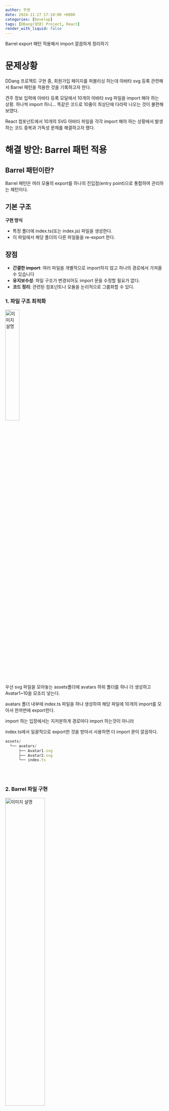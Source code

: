 ```yaml
---
author: 주영
date: 2024-11-27 17:10:00 +0800
categories: [Develop]
tags: [DDang(댕댕) Project, React]
render_with_liquid: false
---
```


Barrel export 패턴 적용해서 import 깔끔하게 정리하기

# 문제상황

DDang 프로젝트 구현 중, 회원가입 페이지를 퍼블리싱 하는데 아바타 svg 등록 관련해서 Barrel 패턴을 적용한 것을 기록하고자 한다.

견주 정보 입력에 아바타 등록 모달에서 10개의 아바타 svg 파일을 import 해야 하는 상황. 하나씩 import 하니… 똑같은 코드로 10줄이 최상단에 다라락 나오는 것이 불편해 보였다.

React 컴포넌트에서 10개의 SVG 아바타 파일을 각각 import 해야 하는 상황에서 발생하는 코드 중복과 가독성 문제를 해결하고자 했다.

# **해결 방안: Barrel 패턴 적용**

## Barrel 패턴이란?

Barrel 패턴은 여러 모듈의 export를 하나의 진입점(entry point)으로 통합하여 관리하는 패턴이다.

## **기본 구조**

**구현 방식**

- 특정 폴더에 index.ts(또는 index.js) 파일을 생성한다.
- 이 파일에서 해당 폴더의 다른 파일들을 re-export 한다.

## **장점**

- **간결한 import**: 여러 파일을 개별적으로 import하지 않고 하나의 경로에서 가져올 수 있습니다
- **유지보수성**: 파일 구조가 변경되어도 import 문을 수정할 필요가 없다. 
- **코드 정리**: 관련된 컴포넌트나 모듈을 논리적으로 그룹화할 수 있다. 

### **1. 파일 구조 최적화**
<img src="https://github.com/user-attachments/assets/beb10297-f15b-459c-bf1a-56b1ef7692d5" width="30%" alt="이미지 설명">

우선 svg 파일을 모아놓는 assets폴더에 avatars 하위 폴더를 하나 더 생성하고 Avatar1~10을 모조리 넣는다. 

avatars 폴더 내부에 index.ts 파일을 하나 생성하여 해당 파일에 10개의 import를 모아서 한꺼번에 export한다.

import 하는 입장에서는 지저분하게 경로마다 import 하는것이 아니라

index.ts에서 일괄적으로 export한 것을 받아서 사용하면 더 import 문이 깔끔하다.

```jsx
assets/
  └── avatars/
      ├── Avatar1.svg
      ├── Avatar2.svg
      └── index.ts
```
<br><br>
### **2. Barrel 파일 구현**

<img src="https://github.com/user-attachments/assets/a4d43987-4f22-4925-a59c-6e955e29e2df" width="50%" alt="이미지 설명">


인덱스 파일을 코드는 다음과 같다. 
<br>
## 3. 적용

**1. 아바타 import 및 변환**

이제 RegisterAvatarModal 디렉의 index.tsx 파일에 적용시킬 것이다.

```jsx
import * as avatars from '~/assets/avatars'
const avatarImages: string[] = Object.values(avatars)
```

`Object.values()`를 사용하여 모든 아바타 모듈을 배열로 변환한다. 이는 각 SVG 파일의 default export를 문자열(URL)형태로 포함하는 배열을 생성한다.
<br>

**2. 렌더링 구현**

오브젝트로 변환한 후

avatars 객체의 모든 값들을 배열로 변환하면, 각 SVG 파일의 URL 문자열이 배열의 요소로 들어가게 된다. 이렇게 변환된 배열을 map 함수로 순회하면서 각 아바타 이미지를 렌더링할 수 있다.

```jsx
{avatarImages.map((avatar, index) => (
          <S.CharacterArea key={index} index={index} onClick={() => handleSelectAvatar(index)}>
            <img src={avatar} alt={`avatar ${index + 1}`} />
            {selectedAvatar === index && (
              <S.SelectOverlay>
                <S.CheckIcon>
                  <S.CheckPath />
                </S.CheckIcon>
              </S.SelectOverlay>
            )}
          </S.CharacterArea>
        ))}
```

이때 아바타가 Avatar1, Avatar2 순서대로 렌더링 되지 않는다. 

그 이유는 `Object.values()`가 객체의 프로퍼티를 열거할 때 속성 추가 순서를 보장하지 않기 때문이다. Javascript 엔진의 객체 프로퍼티 열거 방식에 따라 순서가 결정된다. 

만약 순서를 보장하고 싶다면 다음과 같은 방법을 사용하면 된다!

```jsx
const avatarKeys = Object.keys(avatars).sort()
const sortedAvatarImages = avatarKeys.map(key => avatars[key])
```

Object.keys()로 avatars 객체의 키들을 먼저 추출한 후 sort()로 정럴하면 Avtar1, Avatar2 와 같이 이름 순서대로 정렬된 키 배열을 얻을 수 있다. 

이 정렬된 키 배열을 map으로 순회하면서 각 키에 해당하는 아바타 이미지를 가져오면 원하는 순서대로 아바타를 랜더링 할 수도 있다.

이렇게 Barrel 패턴을 이용해서 효과적으로 코드를 줄일 수 있다. 

<br><br>

하진만, 대규모 프로젝트에선 지양하도록 하자. Barrel 파일이 다른 Barrel 파일을 import하는 구조가 되면, 프로젝트의 모든 파일을 불필요하게 로드하게 될 수 있다.

## **Barrel 패턴의 단점**

1. **Tree Shaking 영향**:
    - Barrel 파일을 통한 export/import는 웹팩의 Tree Shaking을 방해할 수 있다.
    - 사용하지 않는 모듈도 번들에 포함될 수 있다.
2. **번들 사이즈** : 대규모 프로젝트에서는 Barrel 파일 간의 중첩된 import로 인해 번들 사이즈가 증가할 수 있다.
3. **순환 종속성**: 잘못 사용하면 순환 종속성 문제가 발생할 수 있다

```jsx
// 개별 파일들
// components/Button.ts
export const Button = () => {...}

// components/Input.ts
export const Input = () => {...}

// Barrel 파일 (components/index.ts)
export * from './Button'
export * from './Input'

// 사용하는 곳
import { Button, Input } from './components'
```
<br><br>
# 성능저하?

Barrel 패턴을 적용하는 것은 위에 설명한 대로 많은 장점이 있지만,

**성능적 측면에선 부정적인 영향을 미칠 수 있다**

### **성능 저하 원인**

- **번들 크기 증가**: Barrel 파일을 사용하면 실제로 사용하지 않는 모듈까지 포함되어 번들 크기가 커질 수 있다
- **모듈 그래프 복잡성**: Barrel 파일이 다른 Barrel 파일을 import하는 구조가 되면, 프로젝트의 모든 파일을 불필요하게 로드하게 될 수 있다
- **로딩 시간 증가**: 불필요한 추가적인 파일을 로드하고 처리해야 하므로 애플리케이션의 성능이 저하될 수 있다

실제 사례로 한 프로젝트에서 Barrel 파일을 제거한 후 프로덕션 빌드 크기가 752.86kB에서 186.11kB로 크게 감소했고 한다.

( https://dev.to/tassiofront/barrel-files-and-why-you-should-stop-using-them-now-bc4 )
따라서 Barrel 패턴은 코드 구조화와 가독성 측면에서는 장점이 있지만, 성능 최적화 관점에서는 오히려 부정적인 영향을 미칠 수 있으므로 신중하게 사용해야 한다.

나는 프로젝트 규모가 그렇게 크지 않아서 적용시켜 보았다.

<br><br>

<div style="display: flex; justify-content: center;">
  <img src="https://github.com/user-attachments/assets/001bf554-c246-4e4a-b0e8-38cec803da21" width="35%" style="margin-right: 10px" alt="아바타 선택 모달 UI 데모"/>
  <img src="https://github.com/user-attachments/assets/d4d8c74e-4353-4526-b277-5803ca82655f" width="35%" alt="아바타 선택 모달 UI 데모"/>
</div>


svg 파일 가져와서 UI 깔끔하게 완성!
